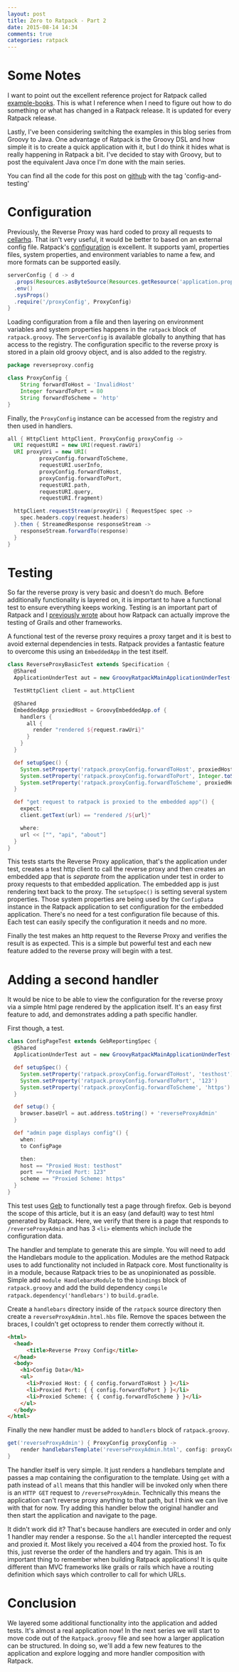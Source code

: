 ```yaml
---
layout: post
title: Zero to Ratpack - Part 2
date: 2015-08-14 14:34
comments: true
categories: ratpack
---
```


# Some Notes
I want to point out the excellent reference project for Ratpack called [example-books](https://github.com/ratpack/example-books). This is what I reference when I need to figure out how to do something or what has changed in a Ratpack release. It is updated for every Ratpack release. 

Lastly, I've been considering switching the examples in this blog series from Groovy to Java. One advantage of Ratpack is the Groovy DSL and how simple it is to create a quick application with it, but I do think it hides what is really happening in Ratpack a bit. I've decided to stay with Groovy, but to post the equivalent Java once I'm done with the main series.

You can find all the code for this post on [github](https://github.com/kyleboon/ratpack-reverse-proxy) with the tag 'config-and-testing'

# Configuration

Previously, the Reverse Proxy was hard coded to proxy all requests to [cellarhq](https://www.cellarhq.com). That isn't very useful, it would be better to based on an external config file. Ratpack's [configuration](https://ratpack.io/manual/current/config.html#config) is excellent. It supports yaml, properties files, system properties, and environment variables to name a few, and more formats can be supported easily. 

```groovy
serverConfig { d -> d
  .props(Resources.asByteSource(Resources.getResource('application.properties')))
  .env()
  .sysProps()
  .require('/proxyConfig', ProxyConfig)
}
```

Loading configuration from a file and then layering on environment variables and system properties happens in the ```ratpack``` block of ```ratpack.groovy```. The ```ServerConfig``` is available globally to anything that has access to the registry. The configuration specific to the reverse proxy is stored in a plain old groovy object, and is also added to the registry. 

```groovy
package reverseproxy.config

class ProxyConfig {
	String forwardToHost = 'InvalidHost'
	Integer forwardToPort = 80
	String forwardToScheme = 'http'
}
```

Finally, the ```ProxyConfig``` instance can be accessed from the registry and then used in handlers. 

```groovy
all { HttpClient httpClient, ProxyConfig proxyConfig ->
  URI requestURI = new URI(request.rawUri)
  URI proxyUri = new URI(
          proxyConfig.forwardToScheme,
          requestURI.userInfo,
          proxyConfig.forwardToHost,
          proxyConfig.forwardToPort,
          requestURI.path,
          requestURI.query,
          requestURI.fragment)

  httpClient.requestStream(proxyUri) { RequestSpec spec ->
    spec.headers.copy(request.headers)
  }.then { StreamedResponse responseStream ->
    responseStream.forwardTo(response)
  }
}
```

# Testing

So far the reverse proxy is very basic and doesn't do much. Before additionally functionality is layered on, it is important to have a functional test to ensure everything keeps working. Testing is an important part of Ratpack and I [previously wrote](https://kyleboon.org/blog/2015/07/18/stubbing-service-interactions-when-testing-microservices/) about how Ratpack can actually improve the testing of Grails and other frameworks. 

A functional test of the reverse proxy requires a proxy target and it is best to avoid external dependencies in tests. Ratpack provides a fantastic feature to overcome this using an ```EmbeddedApp``` in the test itself.  

```groovy
class ReverseProxyBasicTest extends Specification {
  @Shared
  ApplicationUnderTest aut = new GroovyRatpackMainApplicationUnderTest()

  TestHttpClient client = aut.httpClient

  @Shared
  EmbeddedApp proxiedHost = GroovyEmbeddedApp.of {
    handlers {
      all {
        render "rendered ${request.rawUri}"
      }
    }
  }

  def setupSpec() {
    System.setProperty('ratpack.proxyConfig.forwardToHost', proxiedHost.address.host)
    System.setProperty('ratpack.proxyConfig.forwardToPort', Integer.toString(proxiedHost.address.port))
    System.setProperty('ratpack.proxyConfig.forwardToScheme', proxiedHost.address.scheme)
  }

  def "get request to ratpack is proxied to the embedded app"() {
    expect:
    client.getText(url) == "rendered /${url}"

    where:
    url << ["", "api", "about"]
  }
}
```

This tests starts the Reverse Proxy application, that's the application under test, creates a test http client to call the reverse proxy and then creates an embedded app that is *separate* from the application under test in order to proxy requests to that embedded application. The embedded app is just rendering text back to the proxy. The ```setupSpec()``` is setting several system properties. Those system properties are being used by the ```ConfigData``` instance in the Ratpack application to set configuration for the embedded application. There's no need for a test configuration file because of this. Each test can easily specify the configuration it needs and no more.

Finally the test makes an http request to the Reverse Proxy and verifies the result is as expected. This is a simple but powerful test and each new feature added to the reverse proxy will begin with a test.

# Adding a second handler

It would be nice to be able to view the configuration for the reverse proxy via a simple html page rendered by the application itself. It's an easy first feature to add, and demonstrates adding a path specific handler.

First though, a test.

```groovy
class ConfigPageTest extends GebReportingSpec {
  @Shared
  ApplicationUnderTest aut = new GroovyRatpackMainApplicationUnderTest()

  def setupSpec() {
    System.setProperty('ratpack.proxyConfig.forwardToHost', 'testhost')
    System.setProperty('ratpack.proxyConfig.forwardToPort', '123')
    System.setProperty('ratpack.proxyConfig.forwardToScheme', 'https')
  }

  def setup() {
    browser.baseUrl = aut.address.toString() + 'reverseProxyAdmin'
  }

  def "admin page displays config"() {
    when:
    to ConfigPage

    then:
    host == "Proxied Host: testhost"
    port == "Proxied Port: 123"
    scheme == "Proxied Scheme: https"
  }
}
```

This test uses [Geb](https://www.gebish.org/) to functionally test a page through firefox. Geb is beyond the scope of this article, but it is an easy (and default) way to test html generated by Ratpack. Here, we verify that there is a page that responds to ```/reverseProxyAdmin``` and has 3 ```<li>``` elements which include the configuration data.

The handler and template to generate this are simple. You will need to add the Handlebars module to the application. Modules are the method Ratpack uses to add functionality not included in Ratpack core. Most functionality is in a module, because Ratpack tries to be as unopinionated as possible. Simple add ```module HandlebarsModule``` to the ```bindings``` block of ```ratpack.groovy``` and add the build dependency ```compile ratpack.dependency('handlebars')``` to ```build.gradle```.

Create a ```handlebars``` directory inside of the ```ratpack``` source directory then create a ```reverseProxyAdmin.html.hbs``` file. Remove the spaces between the braces, I couldn't get octopress to render them correctly without it.

```html
<html>
  <head>
      <title>Reverse Proxy Config</title>
  </head>
  <body>
    <h1>Config Data</h1>
    <ul>
      <li>Proxied Host: { { config.forwardToHost } }</li>
      <li>Proxied Port: { { config.forwardToPort } }</li>
      <li>Proxied Scheme: { { config.forwardToScheme } }</li>
    </ul>
  </body>
</html>
```

Finally the new handler must be added to ```handlers``` block of ```ratpack.groovy```.

```groovy
get('reverseProxyAdmin') { ProxyConfig proxyConfig ->
    render handlebarsTemplate('reverseProxyAdmin.html', config: proxyConfig)
}
```

The handler itself is very simple. It just renders a handlebars template and passes a map containing the configuration to the template. Using ```get``` with a path instead of ```all``` means that this handler will be invoked only when there is an ```HTTP GET``` request to ```/reverseProxyAdmin```. Technically this means the application can't reverse proxy anything to that path, but I think we can live with that for now. Try adding this handler below the original handler and then start the application and navigate to the page.

It didn't work did it? That's because handlers are executed in order and only 1 handler may render a response. So the ```all``` handler intercepted the request and proxied it. Most likely you received a 404 from the proxied host. To fix this, just reverse the order of the handlers and try again. This is an important thing to remember when building Ratpack applications! It is quite different than MVC frameworks like grails or rails which have a routing definition which says which controller to call for which URLs. 

# Conclusion

We layered some additional functionality into the application and added tests. It's almost a real application now! In the next series we will start to move code out of the ```Ratpack.groovy``` file and see how a larger application can be structured. In doing so, we'll add a few new features to the application and explore logging and more handler composition with Ratpack.




